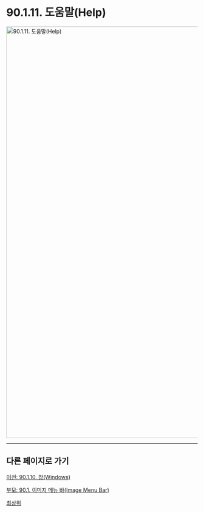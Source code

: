 # 90.1.11. 도움말(Help)

<img width="1080" alt="90.1.11. 도움말(Help)" environment="MacOS:Sonoma 14.2.1 GIMP 2.10.36" src="https://github.com/wonder13662/gimp/assets/15767104/e42b3e1d-4d42-46d3-a209-9ca6584cdddd">

***

## 다른 페이지로 가기

[이전: 90.1.10. 창(Windows)](./90-01-10-windows.md)

[부모: 90.1. 이미지 메뉴 바(Image Menu Bar)](./90-01-00-image-menu-bar.md)

[최상위](./00-home.md)
